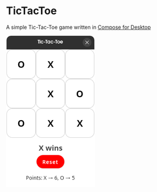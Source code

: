 # TicTacToe
A simple Tic-Tac-Toe game written in [Compose for Desktop](https://www.jetbrains.com/lp/compose-mpp/)

![Screenshot](Screenshot.png)